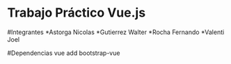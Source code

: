 # Trabajo Práctico Vue.js

#Integrantes
*Astorga Nicolas
*Gutierrez Walter
*Rocha Fernando
*Valenti Joel

#Dependencias 
vue add bootstrap-vue
